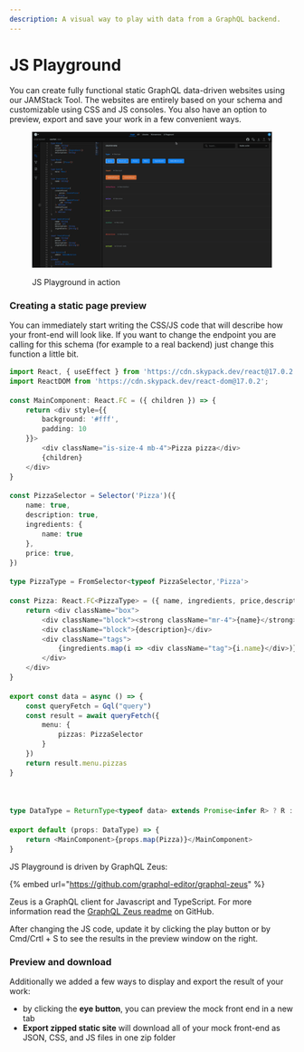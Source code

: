 ```yaml
---
description: A visual way to play with data from a GraphQL backend.
---
```


# JS Playground

You can create fully functional static GraphQL data-driven websites using our JAMStack Tool. The websites are entirely based on your schema and customizable using CSS and JS consoles. You also have an option to preview, export and save your work in a few convenient ways.

<figure><img src="../../.gitbook/assets/jsplayground production.gif" alt=""><figcaption><p>JS Playground in action</p></figcaption></figure>

### Creating a static page preview

You can immediately start writing the CSS/JS code that will describe how your front-end will look like. If you want to change the endpoint you are calling for this schema (for example to a real backend) just change this function a little bit.

```typescript
import React, { useEffect } from 'https://cdn.skypack.dev/react@17.0.2';
import ReactDOM from 'https://cdn.skypack.dev/react-dom@17.0.2';

const MainComponent: React.FC = ({ children }) => {
    return <div style={{
        background: '#fff',
        padding: 10
    }}>
        <div className="is-size-4 mb-4">Pizza pizza</div>
        {children}
    </div>
}

const PizzaSelector = Selector('Pizza')({
    name: true,
    description: true,
    ingredients: {
        name: true
    },
    price: true,
})

type PizzaType = FromSelector<typeof PizzaSelector,'Pizza'>

const Pizza: React.FC<PizzaType> = ({ name, ingredients, price,description }) => {
    return <div className="box">
        <div className="block"><strong className="mr-4">{name}</strong><i>{new Intl.NumberFormat('de-DE', { style: 'currency', currency: 'EUR' }).format(price)}</i></div>
        <div className="block">{description}</div>
        <div className="tags">
            {ingredients.map(i => <div className="tag">{i.name}</div>)}
        </div>
    </div>
}

export const data = async () => {
    const queryFetch = Gql("query")
    const result = await queryFetch({
        menu: {
            pizzas: PizzaSelector
        }
    })
    return result.menu.pizzas
}



type DataType = ReturnType<typeof data> extends Promise<infer R> ? R : ReturnType<typeof data>

export default (props: DataType) => {
    return <MainComponent>{props.map(Pizza)}</MainComponent>
}
```

JS Playground is driven by GraphQL Zeus:

{% embed url="https://github.com/graphql-editor/graphql-zeus" %}

Zeus is a GraphQL client for Javascript and TypeScript. For more information read the [GraphQL Zeus readme](https://github.com/graphql-editor/graphql-zeus/blob/master/README.md) on GitHub.

After changing the JS code, update it by clicking the play button or by Cmd/Crtl + S to see the results in the preview window on the right.

### Preview and download&#x20;

Additionally we added a few ways to display and export the result of your work:

* by clicking the **eye button**, you can preview the mock front end in a new tab
* **Export zipped static site** will download all of your mock front-end as JSON, CSS, and JS files in one zip folder
